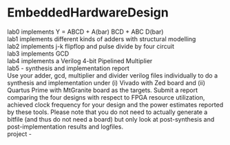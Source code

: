 # EmbeddedHardwareDesign
lab0 implements Y = ABCD + A(bar) BCD + ABC D(bar) <br />
lab1 implements different kinds of adders with structural modelling <br />
lab2 implements j-k flipflop and pulse divide by four circuit <br />
lab3 implements GCD <br />
lab4 implements a Verilog 4-bit Pipelined Multiplier <br />
lab5 - synthesis and implementation report <br />
  Use your adder, gcd, multiplier and divider verilog files individually to do a synthesis and implementation under (i) Vivado with Zed board and (ii) Quartus Prime with MtGranite board as the targets. Submit a report comparing the four designs with respect to FPGA resource utilization, achieved clock frequency for your design and the power estimates reported by these tools. Please note that you do not need to actually generate a bitfile (and thus do not need a board) but only look at post-synthesis and post-implementation results and logfiles. <br />
project - 
